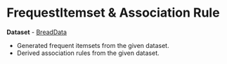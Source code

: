 # FrequestItemset & Association Rule

**Dataset** - [BreadData](https://github.com/07nikhilraj/DataMining-Assignments/blob/master/FrequestItemset%20%26%20Association%20Rule/breadData.csv)

* Generated frequent itemsets from the given dataset.
* Derived association rules from the given dataset.
